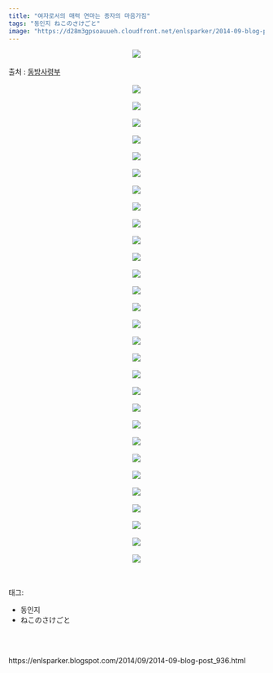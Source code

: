 ```yaml
---
title: "여자로서의 매력 연마는 종자의 마음가짐"
tags: "동인지 ねこのさけごと"
image: "https://d28m3gpsoauueh.cloudfront.net/enlsparker/2014-09-blog-post_936/001.png"
---
```

<div class="article">
<div class="post-body entry-content" id="post-body-3236404863507935710" itemprop="description articleBody">
<div class="separator" style="clear: both; text-align: center;">
<img src="{{ site.imgserver4 }}/enlsparker/2014-09-blog-post_936/001.png"/></div>
<br/>
<a name="more"></a>출처 : <a href="http://cafe.naver.com/touhouheadquarters">동방사령부</a><br/>
<br/>
<div class="separator" style="clear: both; text-align: center;">
<img src="{{ site.imgserver4 }}/enlsparker/2014-09-blog-post_936/002.png"/></div>
<br/>
<div class="separator" style="clear: both; text-align: center;">
<img src="{{ site.imgserver4 }}/enlsparker/2014-09-blog-post_936/003.png"/></div>
<br/>
<div class="separator" style="clear: both; text-align: center;">
<img src="{{ site.imgserver4 }}/enlsparker/2014-09-blog-post_936/004.png"/></div>
<br/>
<div class="separator" style="clear: both; text-align: center;">
<img src="{{ site.imgserver4 }}/enlsparker/2014-09-blog-post_936/005.png"/></div>
<br/>
<div class="separator" style="clear: both; text-align: center;">
<img src="{{ site.imgserver4 }}/enlsparker/2014-09-blog-post_936/006.png"/></div>
<br/>
<div class="separator" style="clear: both; text-align: center;">
<img src="{{ site.imgserver4 }}/enlsparker/2014-09-blog-post_936/007.png"/></div>
<br/>
<div class="separator" style="clear: both; text-align: center;">
<img src="{{ site.imgserver4 }}/enlsparker/2014-09-blog-post_936/008.png"/></div>
<br/>
<div class="separator" style="clear: both; text-align: center;">
<img src="{{ site.imgserver4 }}/enlsparker/2014-09-blog-post_936/009.png"/></div>
<br/>
<div class="separator" style="clear: both; text-align: center;">
<img src="{{ site.imgserver4 }}/enlsparker/2014-09-blog-post_936/010.png"/></div>
<br/>
<div class="separator" style="clear: both; text-align: center;">
<img src="{{ site.imgserver4 }}/enlsparker/2014-09-blog-post_936/011.png"/></div>
<br/>
<div class="separator" style="clear: both; text-align: center;">
<img src="{{ site.imgserver4 }}/enlsparker/2014-09-blog-post_936/012.png"/></div>
<br/>
<div class="separator" style="clear: both; text-align: center;">
<img src="{{ site.imgserver4 }}/enlsparker/2014-09-blog-post_936/013.png"/></div>
<br/>
<div class="separator" style="clear: both; text-align: center;">
<img src="{{ site.imgserver4 }}/enlsparker/2014-09-blog-post_936/014.png"/></div>
<br/>
<div class="separator" style="clear: both; text-align: center;">
<img src="{{ site.imgserver4 }}/enlsparker/2014-09-blog-post_936/015.png"/></div>
<br/>
<div class="separator" style="clear: both; text-align: center;">
<img src="{{ site.imgserver4 }}/enlsparker/2014-09-blog-post_936/016.png"/></div>
<br/>
<div class="separator" style="clear: both; text-align: center;">
<img src="{{ site.imgserver4 }}/enlsparker/2014-09-blog-post_936/017.png"/></div>
<br/>
<div class="separator" style="clear: both; text-align: center;">
<img src="{{ site.imgserver4 }}/enlsparker/2014-09-blog-post_936/018.png"/></div>
<br/>
<div class="separator" style="clear: both; text-align: center;">
<img src="{{ site.imgserver4 }}/enlsparker/2014-09-blog-post_936/019.png"/></div>
<br/>
<div class="separator" style="clear: both; text-align: center;">
<img src="{{ site.imgserver4 }}/enlsparker/2014-09-blog-post_936/020.png"/></div>
<br/>
<div class="separator" style="clear: both; text-align: center;">
<img src="{{ site.imgserver4 }}/enlsparker/2014-09-blog-post_936/021.png"/></div>
<br/>
<div class="separator" style="clear: both; text-align: center;">
<img src="{{ site.imgserver4 }}/enlsparker/2014-09-blog-post_936/022.png"/></div>
<br/>
<div class="separator" style="clear: both; text-align: center;">
<img src="{{ site.imgserver4 }}/enlsparker/2014-09-blog-post_936/023.png"/></div>
<br/>
<div class="separator" style="clear: both; text-align: center;">
<img src="{{ site.imgserver4 }}/enlsparker/2014-09-blog-post_936/024.png"/></div>
<br/>
<div class="separator" style="clear: both; text-align: center;">
<img src="{{ site.imgserver4 }}/enlsparker/2014-09-blog-post_936/025.png"/></div>
<br/>
<div class="separator" style="clear: both; text-align: center;">
<img src="{{ site.imgserver4 }}/enlsparker/2014-09-blog-post_936/026.png"/></div>
<br/>
<div class="separator" style="clear: both; text-align: center;">
<img src="{{ site.imgserver4 }}/enlsparker/2014-09-blog-post_936/027.png"/></div>
<br/>
<div class="separator" style="clear: both; text-align: center;">
<img src="{{ site.imgserver4 }}/enlsparker/2014-09-blog-post_936/028.png"/></div>
<br/>
<div class="separator" style="clear: both; text-align: center;">
<img src="{{ site.imgserver4 }}/enlsparker/2014-09-blog-post_936/029.png"/></div>
<br/>
<div class="separator" style="clear: both; text-align: center;">
<img src="{{ site.imgserver4 }}/enlsparker/2014-09-blog-post_936/030.png"/></div>
<br/>
<div style="clear: both;"></div>
</div></div><br/>
<div class="tagTrail">
<p>태그: </p>
<ul>
<li>동인지</li>
<li>ねこのさけごと</li>
</ul>
</div><br/>

<br/>
<p id="refer">https://enlsparker.blogspot.com/2014/09/2014-09-blog-post_936.html</p>
<br/>

